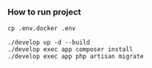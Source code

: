 ### How to run project
```
cp .env.docker .env

./develop up -d --build
./develop exec app composer install
./develop exec app php artisan migrate
```
